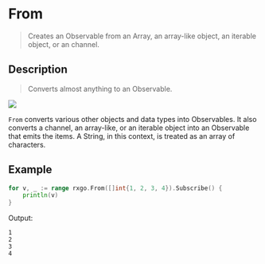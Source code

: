 # From 

> Creates an Observable from an Array, an array-like object, an iterable object, or an channel.

## Description

> Converts almost anything to an Observable.

![](https://rxjs.dev/assets/images/marble-diagrams/from.png)

`From` converts various other objects and data types into Observables. It also converts a channel, an array-like, or an iterable object into an Observable that emits the items. A String, in this context, is treated as an array of characters.

## Example

```go
for v, _ := range rxgo.From([]int{1, 2, 3, 4}).Subscribe() {
    println(v)
}
```

Output:

```
1
2
3
4
```